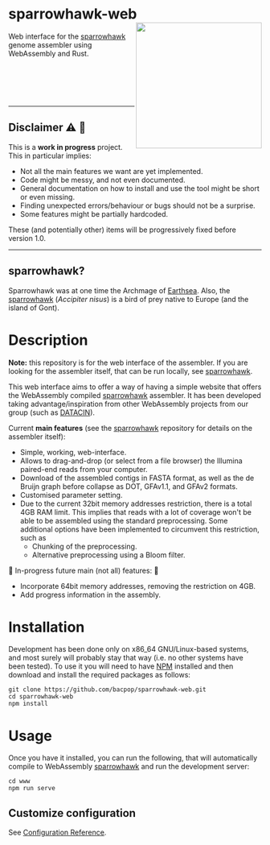 # sparrowhawk-web <img src='sparrowhawk_logo.png' align="right" height="250" />
Web interface for the [sparrowhawk](https://github.com/bacpop/sparrowhawk) genome assembler using WebAssembly and Rust.


<br>
<br>
<br>
<br>


---
## Disclaimer :warning: :construction:
This is a **work in progress** project. This in particular implies:

- Not all the main features we want are yet implemented.
- Code might be messy, and not even documented.
- General documentation on how to install and use the tool might be short or even missing.
- Finding unexpected errors/behaviour or bugs should not be a surprise.
- Some features might be partially hardcoded.

These (and potentially other) items will be progressively fixed before version 1.0.

---


## sparrowhawk?
Sparrowhawk was at one time the Archmage of [Earthsea](https://en.wikipedia.org/wiki/Earthsea).
Also, the [sparrowhawk](https://en.wikipedia.org/wiki/Eurasian_sparrowhawk) (*Accipiter nisus*) is a bird of prey native to Europe (and the island of Gont).

# Description

**Note:** this repository is for the web interface of the assembler. If you are looking for the assembler itself, that can be run locally, see [sparrowhawk](https://github.com/bacpop/sparrowhawk).

This web interface aims to offer a way of having a simple website that offers the WebAssembly compiled [sparrowhawk](https://github.com/bacpop/sparrowhawk) assembler. It has been developed taking advantage/inspiration from other WebAssembly projects from our group (such as [DATACIN](https://github.com/bacpop/DATACIN)).

Current **main features** (see the [sparrowhawk](https://github.com/bacpop/sparrowhawk) repository for details on the assembler itself):
- Simple, working, web-interface.
- Allows to drag-and-drop (or select from a file browser) the Illumina paired-end reads from your computer.
- Download of the assembled contigs in FASTA format, as well as the de Bruijn graph before collapse as DOT, GFAv1.1, and GFAv2 formats.
- Customised parameter setting.
- Due to the current 32bit memory addresses restriction, there is a total 4GB RAM limit. This implies that reads with a lot of coverage won't be able to be assembled using the standard preprocessing. Some additional options have been implemented to circumvent this restriction, such as
    - Chunking of the preprocessing.
    - Alternative preprocessing using a Bloom filter.

:construction: In-progress future main (not all) features: :construction:
- Incorporate 64bit memory addresses, removing the restriction on 4GB.
- Add progress information in the assembly.


# Installation
Development has been done only on x86_64 GNU/Linux-based systems, and most surely will probably stay that way (i.e. no other systems have been tested). To use it you will need to have [NPM](https://docs.npmjs.com/downloading-and-installing-node-js-and-npm) installed and then download and install the required packages as follows:

```
git clone https://github.com/bacpop/sparrowhawk-web.git
cd sparrowhawk-web
npm install
```


# Usage
Once you have it installed, you can run the following, that will automatically compile to WebAssembly [sparrowhawk](https://github.com/bacpop/sparrowhawk) and run the development server:

```
cd www
npm run serve
```

## Customize configuration
See [Configuration Reference](https://cli.vuejs.org/config/).
